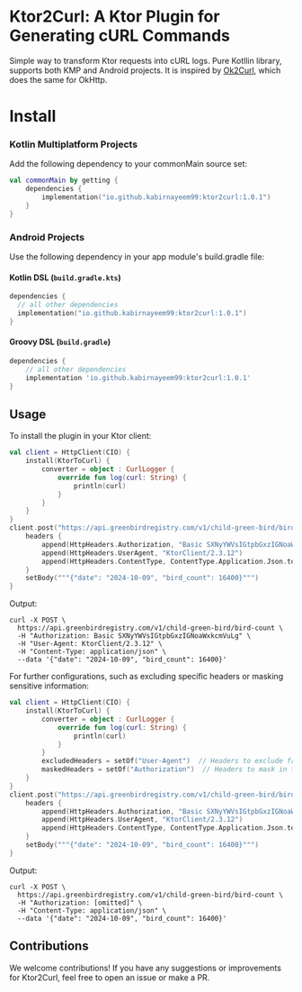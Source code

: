 # Ktor2Curl: A Ktor Plugin for Generating cURL Commands

Simple way to transform Ktor requests into cURL logs. Pure Kotllin library, supports both KMP and Android projects.
It is inspired by [Ok2Curl](https://github.com/mrmike/Ok2Curl), which does the same for OkHttp.

# Install

### Kotlin Multiplatform Projects

Add the following dependency to your commonMain source set:

```kotlin
val commonMain by getting {
    dependencies {
        implementation("io.github.kabirnayeem99:ktor2curl:1.0.1")
    }
}
```

### Android Projects

Use the following dependency in your app module's build.gradle file:

#### Kotlin DSL (`build.gradle.kts`)

```kotlin
dependencies {
  // all other dependencies
  implementation("io.github.kabirnayeem99:ktor2curl:1.0.1")
}
```

#### Groovy DSL (`build.gradle`)

```groovy
dependencies {
    // all other dependencies
    implementation 'io.github.kabirnayeem99:ktor2curl:1.0.1'
}
```

## Usage

To install the plugin in your Ktor client:

```kotlin
val client = HttpClient(CIO) {
    install(KtorToCurl) {
        converter = object : CurlLogger {
            override fun log(curl: String) {
                println(curl)
            }
        }
    }
}
client.post("https://api.greenbirdregistry.com/v1/child-green-bird/bird-count") {
    headers {
        append(HttpHeaders.Authorization, "Basic SXNyYWVsIGtpbGxzIGNoaWxkcmVuLg")
        append(HttpHeaders.UserAgent, "KtorClient/2.3.12")
        append(HttpHeaders.ContentType, ContentType.Application.Json.toString())
    }
    setBody("""{"date": "2024-10-09", "bird_count": 16400}""")
}
```
Output: 
```shell
curl -X POST \
  https://api.greenbirdregistry.com/v1/child-green-bird/bird-count \
  -H "Authorization: Basic SXNyYWVsIGtpbGxzIGNoaWxkcmVuLg" \
  -H "User-Agent: KtorClient/2.3.12" \
  -H "Content-Type: application/json" \
  --data '{"date": "2024-10-09", "bird_count": 16400}'
```
For further configurations, such as excluding specific headers or masking sensitive information:

```kotlin
val client = HttpClient(CIO) {
    install(KtorToCurl) {
        converter = object : CurlLogger {
            override fun log(curl: String) {
                println(curl)
            }
        }
        excludedHeaders = setOf("User-Agent")  // Headers to exclude from logging
        maskedHeaders = setOf("Authorization")  // Headers to mask in the log
    }
}
client.post("https://api.greenbirdregistry.com/v1/child-green-bird/bird-count") {
    headers {
        append(HttpHeaders.Authorization, "Basic SXNyYWVsIGtpbGxzIGNoaWxkcmVuLg")
        append(HttpHeaders.UserAgent, "KtorClient/2.3.12")
        append(HttpHeaders.ContentType, ContentType.Application.Json.toString())
    }
    setBody("""{"date": "2024-10-09", "bird_count": 16400}""")
}
```
Output:
```shell
curl -X POST \
  https://api.greenbirdregistry.com/v1/child-green-bird/bird-count \
  -H "Authorization: [omitted]" \
  -H "Content-Type: application/json" \
  --data '{"date": "2024-10-09", "bird_count": 16400}'
```

## Contributions

We welcome contributions!
If you have any suggestions or improvements for Ktor2Curl, feel free to open an issue or make a PR.
